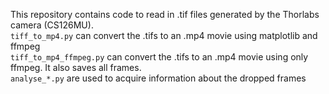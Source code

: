 This repository contains code to read in .tif files generated by the Thorlabs camera (CS126MU).  
`tiff_to_mp4.py` can convert the .tifs to an .mp4 movie using matplotlib and ffmpeg  
`tiff_to_mp4_ffmpeg.py` can convert the .tifs to an .mp4 movie using only ffmpeg. It also saves all frames.  
`analyse_*.py` are used to acquire information about the dropped frames
